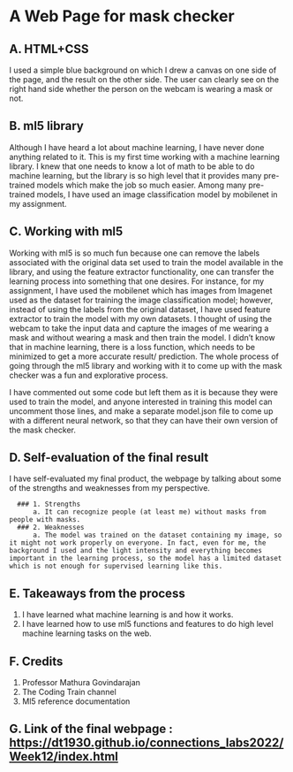 # A Web Page for mask checker


## A. HTML+CSS
I used a simple blue background on which I drew a canvas on one side of the page, and the result on the other side. The user can clearly see on the right hand side whether the person on the webcam is wearing a mask or not.

## B. ml5 library
Although I have heard a lot about machine learning, I have never done anything related to it. This is my first time working with a machine learning library. I knew that one needs to know a lot of math to be able to do machine learning, but the library is so high level that it provides many pre-trained models which make the job so much easier. Among many pre-trained models, I have used an image classification model by mobilenet in my assignment.

## C. Working with ml5
Working with ml5 is so much fun because one can remove the labels associated with the original data set used to train the model available in the library, and using the feature extractor functionality, one can transfer the learning process into something that one desires. For instance, for my assignment, I have used the mobilenet which has images from Imagenet used as the dataset for training the image classification model; however, instead of using the labels from the original dataset, I have used feature extractor to train the model with my own datasets. I thought of using the webcam to take the input data and capture the images of me wearing a mask and without wearing a mask and then train the model. I didn’t know that in machine learning, there is a loss function, which needs to be minimized to get a more accurate result/ prediction. The whole process of going through the ml5 library and working with it to come up with the mask checker was a fun and explorative process. 

I have commented out some code but left them as it is because they were used to train the model, and anyone interested in training this model can uncomment those lines, and make a separate model.json file to come up with a different neural network, so that they can have their own version of the mask checker.


## D. Self-evaluation of the final result

I have self-evaluated my final product, the webpage by talking about some of the strengths and weaknesses from my perspective.

      ### 1. Strengths
          a. It can recognize people (at least me) without masks from people with masks.
      ### 2. Weaknesses
          a. The model was trained on the dataset containing my image, so it might not work properly on everyone. In fact, even for me, the background I used and the light intensity and everything becomes important in the learning process, so the model has a limited dataset which is not enough for supervised learning like this.
      
      
## E. Takeaways from the process
  
  1. I have learned what machine learning is and how it works.
  2. I have learned how to use ml5 functions and features to do high level machine learning tasks on the web.
  
## F. Credits

  1. Professor Mathura Govindarajan 
  2. The Coding Train channel
  3. Ml5 reference documentation

## G. Link of the final webpage : https://dt1930.github.io/connections_labs2022/Week12/index.html
